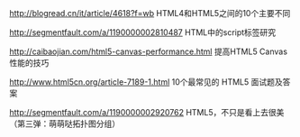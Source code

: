 http://blogread.cn/it/article/4618?f=wb
HTML4和HTML5之间的10个主要不同

http://segmentfault.com/a/1190000002810487
HTML中的script标签研究

http://caibaojian.com/html5-canvas-performance.html
提高HTML5 Canvas性能的技巧

http://www.html5cn.org/article-7189-1.html
10个最常见的 HTML5 面试题及答案

http://segmentfault.com/a/1190000002920762
HTML5，不只是看上去很美（第三弹：萌萌哒拓扑图分组）